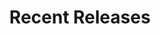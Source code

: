 ---
layout: playlist
title: "Recent Releases"
startDate: 2024
endDate: under development
songs: [
    hookdrop,
    baby-defendant,
    own-me,
    empty-casino,
    codes-vocal,
    bubble-house,
    ghosts-of-failure,
    days-like-that,
    hey,
    eternity,
    blurry-eternity,
    i-need-you,
    rose-colored-doubt,
    loyal-orchid,
    all-i-ever-want,
    buried-escalade,
    desert-dream,
    mac-guitar,
    kirby-one,
    candy-rain,
    scars,
    vinyl-trap,
    soul-rhodes,
]
---